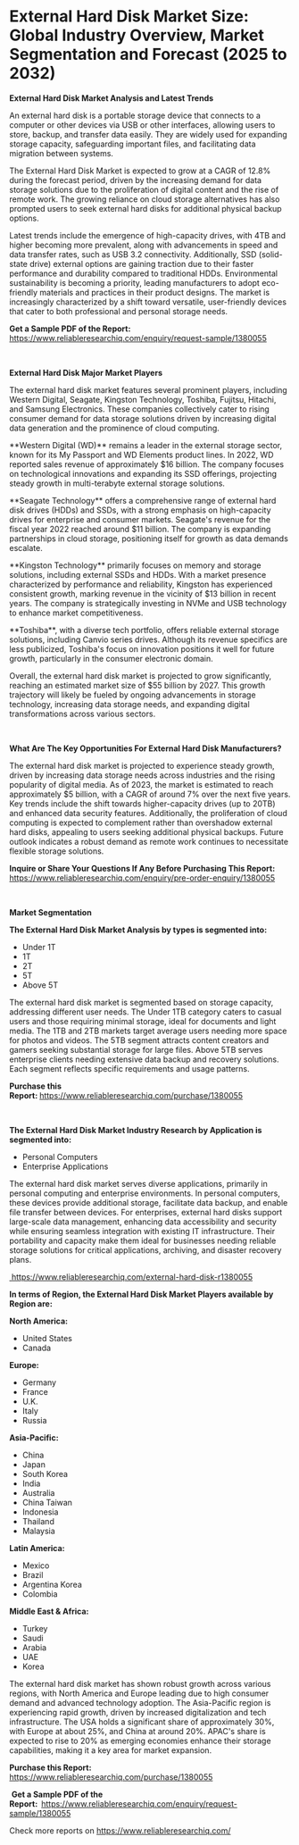 <p><h1>External Hard Disk Market Size: Global Industry Overview, Market Segmentation and Forecast (2025 to 2032)</h1></p><p><strong>External Hard Disk Market Analysis and Latest Trends</strong></p>
<p><p>An external hard disk is a portable storage device that connects to a computer or other devices via USB or other interfaces, allowing users to store, backup, and transfer data easily. They are widely used for expanding storage capacity, safeguarding important files, and facilitating data migration between systems. </p><p>The External Hard Disk Market is expected to grow at a CAGR of 12.8% during the forecast period, driven by the increasing demand for data storage solutions due to the proliferation of digital content and the rise of remote work. The growing reliance on cloud storage alternatives has also prompted users to seek external hard disks for additional physical backup options. </p><p>Latest trends include the emergence of high-capacity drives, with 4TB and higher becoming more prevalent, along with advancements in speed and data transfer rates, such as USB 3.2 connectivity. Additionally, SSD (solid-state drive) external options are gaining traction due to their faster performance and durability compared to traditional HDDs. Environmental sustainability is becoming a priority, leading manufacturers to adopt eco-friendly materials and practices in their product designs. The market is increasingly characterized by a shift toward versatile, user-friendly devices that cater to both professional and personal storage needs.</p></p>
<p><strong>Get a Sample PDF of the Report:&nbsp;</strong> <a href="https://www.reliableresearchiq.com/enquiry/request-sample/1380055?utm_campaign=2144&utm_medium=2&utm_source=Github&utm_content=ia&utm_term=12022025&utm_id=external-hard-disk">https://www.reliableresearchiq.com/enquiry/request-sample/1380055</a></p>
<p>&nbsp;</p>
<p><strong>External Hard Disk Major Market Players</strong></p>
<p><p>The external hard disk market features several prominent players, including Western Digital, Seagate, Kingston Technology, Toshiba, Fujitsu, Hitachi, and Samsung Electronics. These companies collectively cater to rising consumer demand for data storage solutions driven by increasing digital data generation and the prominence of cloud computing.</p><p>**Western Digital (WD)** remains a leader in the external storage sector, known for its My Passport and WD Elements product lines. In 2022, WD reported sales revenue of approximately $16 billion. The company focuses on technological innovations and expanding its SSD offerings, projecting steady growth in multi-terabyte external storage solutions.</p><p>**Seagate Technology** offers a comprehensive range of external hard disk drives (HDDs) and SSDs, with a strong emphasis on high-capacity drives for enterprise and consumer markets. Seagate's revenue for the fiscal year 2022 reached around $11 billion. The company is expanding partnerships in cloud storage, positioning itself for growth as data demands escalate.</p><p>**Kingston Technology** primarily focuses on memory and storage solutions, including external SSDs and HDDs. With a market presence characterized by performance and reliability, Kingston has experienced consistent growth, marking revenue in the vicinity of $13 billion in recent years. The company is strategically investing in NVMe and USB technology to enhance market competitiveness.</p><p>**Toshiba**, with a diverse tech portfolio, offers reliable external storage solutions, including Canvio series drives. Although its revenue specifics are less publicized, Toshiba's focus on innovation positions it well for future growth, particularly in the consumer electronic domain.</p><p>Overall, the external hard disk market is projected to grow significantly, reaching an estimated market size of $55 billion by 2027. This growth trajectory will likely be fueled by ongoing advancements in storage technology, increasing data storage needs, and expanding digital transformations across various sectors.</p></p>
<p>&nbsp;</p>
<p><strong>What Are The Key Opportunities For External Hard Disk Manufacturers?</strong></p>
<p><p>The external hard disk market is projected to experience steady growth, driven by increasing data storage needs across industries and the rising popularity of digital media. As of 2023, the market is estimated to reach approximately $5 billion, with a CAGR of around 7% over the next five years. Key trends include the shift towards higher-capacity drives (up to 20TB) and enhanced data security features. Additionally, the proliferation of cloud computing is expected to complement rather than overshadow external hard disks, appealing to users seeking additional physical backups. Future outlook indicates a robust demand as remote work continues to necessitate flexible storage solutions.</p></p>
<p><strong>Inquire or Share Your Questions If Any Before Purchasing This Report:</strong> <a href="https://www.reliableresearchiq.com/enquiry/pre-order-enquiry/1380055?utm_campaign=2144&utm_medium=2&utm_source=Github&utm_content=ia&utm_term=12022025&utm_id=external-hard-disk">https://www.reliableresearchiq.com/enquiry/pre-order-enquiry/1380055</a></p>
<p>&nbsp;</p>
<p><strong>Market Segmentation</strong></p>
<p><strong>The External Hard Disk Market Analysis by types is segmented into:</strong></p>
<p><ul><li>Under 1T</li><li>1T</li><li>2T</li><li>5T</li><li>Above 5T</li></ul></p>
<p><p>The external hard disk market is segmented based on storage capacity, addressing different user needs. The Under 1TB category caters to casual users and those requiring minimal storage, ideal for documents and light media. The 1TB and 2TB markets target average users needing more space for photos and videos. The 5TB segment attracts content creators and gamers seeking substantial storage for large files. Above 5TB serves enterprise clients needing extensive data backup and recovery solutions. Each segment reflects specific requirements and usage patterns.</p></p>
<p><strong>Purchase this Report:&nbsp;</strong><a href="https://www.reliableresearchiq.com/purchase/1380055?utm_campaign=2144&utm_medium=2&utm_source=Github&utm_content=ia&utm_term=12022025&utm_id=external-hard-disk">https://www.reliableresearchiq.com/purchase/1380055</a></p>
<p>&nbsp;</p>
<p><strong>The External Hard Disk Market Industry Research by Application is segmented into:</strong></p>
<p><ul><li>Personal Computers</li><li>Enterprise Applications</li></ul></p>
<p><p>The external hard disk market serves diverse applications, primarily in personal computing and enterprise environments. In personal computers, these devices provide additional storage, facilitate data backup, and enable file transfer between devices. For enterprises, external hard disks support large-scale data management, enhancing data accessibility and security while ensuring seamless integration with existing IT infrastructure. Their portability and capacity make them ideal for businesses needing reliable storage solutions for critical applications, archiving, and disaster recovery plans.</p></p>
<p><a href="https://www.reliableresearchiq.com/external-hard-disk-r1380055?utm_campaign=2144&utm_medium=2&utm_source=Github&utm_content=ia&utm_term=12022025&utm_id=external-hard-disk">&nbsp;https://www.reliableresearchiq.com/external-hard-disk-r1380055</a></p>
<p><strong>In terms of Region, the External Hard Disk Market Players available by Region are:</strong></p>
<p>
    <p> <strong> North America: </strong>
        <ul>
            <li>United States</li>
            <li>Canada</li>
        </ul>
        </p> 
    <p> <strong> Europe: </strong>
        <ul>
            <li>Germany</li>
            <li>France</li>
            <li>U.K.</li>
            <li>Italy</li>
            <li>Russia</li>
        </ul>
        </p> 
    <p> <strong> Asia-Pacific: </strong>
        <ul>
            <li>China</li>
            <li>Japan</li>
            <li>South Korea</li>
            <li>India</li>
            <li>Australia</li>
            <li>China Taiwan</li>
            <li>Indonesia</li>
            <li>Thailand</li>
            <li>Malaysia</li>
        </ul>
        </p> 
    <p> <strong> Latin America: </strong>
        <ul>
            <li>Mexico</li>
            <li>Brazil</li>
            <li>Argentina Korea</li>
            <li>Colombia</li>
        </ul>
        </p> 
    <p> <strong> Middle East & Africa: </strong>
        <ul>
            <li>Turkey</li>
            <li>Saudi</li>
            <li>Arabia</li>
            <li>UAE</li>
            <li>Korea</li>
        </ul>
    </p>
    </p>
<p><p>The external hard disk market has shown robust growth across various regions, with North America and Europe leading due to high consumer demand and advanced technology adoption. The Asia-Pacific region is experiencing rapid growth, driven by increased digitalization and tech infrastructure. The USA holds a significant share of approximately 30%, with Europe at about 25%, and China at around 20%. APAC's share is expected to rise to 20% as emerging economies enhance their storage capabilities, making it a key area for market expansion.</p></p>
<p><strong>Purchase this Report: </strong><a href="https://www.reliableresearchiq.com/purchase/1380055?utm_campaign=2144&utm_medium=2&utm_source=Github&utm_content=ia&utm_term=12022025&utm_id=external-hard-disk">https://www.reliableresearchiq.com/purchase/1380055</a></p>
<p>&nbsp;<strong>Get a Sample PDF of the Report:&nbsp;&nbsp;</strong><a href="https://www.reliableresearchiq.com/enquiry/request-sample/1380055?utm_campaign=2144&utm_medium=2&utm_source=Github&utm_content=ia&utm_term=12022025&utm_id=external-hard-disk">https://www.reliableresearchiq.com/enquiry/request-sample/1380055</a></p>
<p><strong></strong></p>
<p>Check more reports on <a href="https://www.reliableresearchiq.com/?utm_campaign=2144&utm_medium=2&utm_source=Github&utm_content=ia&utm_term=12022025&utm_id=external-hard-disk">https://www.reliableresearchiq.com/</a></p>